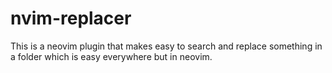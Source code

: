 # nvim-replacer
This is a neovim plugin that makes easy to search and replace something in a folder which is easy everywhere but in neovim. 
